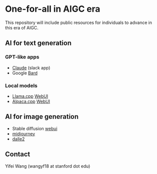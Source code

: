 # One-for-all in AIGC era

This repository will include public resources for individuals to advance in this era of AIGC. 

## AI for text generation

### GPT-like apps

- [Claude](https://www.anthropic.com) (slack app)
- Google [Bard](https://bard.google.com)


### Local models
- [Llama.cpp](https://github.com/ggerganov/llama.cpp) [WebUI](https://github.com/nsarrazin/serge)
- [Alpaca.cpp](https://github.com/antimatter15/alpaca.cpp) [WebUI](https://github.com/ngxson/alpaca.cpp-webui)


## AI for image generation

- Stable diffusion [webui](https://github.com/AUTOMATIC1111/stable-diffusion-webui)
- [midjourney](https://midjourney.com/home/?callbackUrl=%2Fapp%2F)
- [dalle2](https://openai.com/dall-e-2/)


## Contact

Yifei Wang (wangyf18 at stanford dot edu)